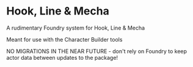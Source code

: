 # Hook, Line & Mecha

A rudimentary Foundry system for Hook, Line & Mecha

Meant for use with the Character Builder tools

NO MIGRATIONS IN THE NEAR FUTURE - don't rely on Foundry to keep actor data between updates to the package!